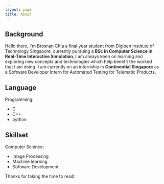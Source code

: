 ```yaml
---
layout: page
title: About
---
```


## Background
Hello there, I'm Brosnan Chia a final year student from Digipen Institute of Technology Singapore, currently pursuing a **BSc in Computer Science in Real-Time Interactive Simulation**, I am always keen on learning and exploring new concepts and technologies which help benefit the worked that I am doing.
I am currently on an internship in **Continential Singapore** as a Software Developer Intern for Automated Testing for Telematic Products.
## Language
Programming:
* C
* C++
* python

## Skillset
Computer Science:
* Image Processing
* Machine learning
* Software Development

Thanks for taking the time to read!